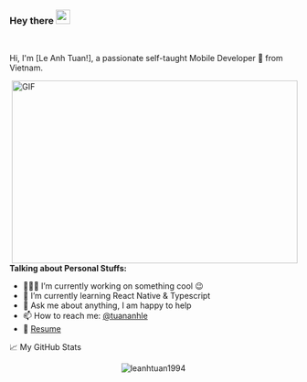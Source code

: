 ### Hey there <img src="https://media.giphy.com/media/hvRJCLFzcasrR4ia7z/giphy.gif" width="25px">
<br />

Hi, I'm [Le Anh Tuan!], a passionate self-taught Mobile Developer 🚀 from Vietnam.

<img align="right" alt="GIF" src="https://github.com/abhisheknaiidu/abhisheknaiidu/blob/master/code.gif?raw=true" width="500" height="320" />


**Talking about Personal Stuffs:**

- 👨🏽‍💻 I’m currently working on something cool :wink:
- 🌱 I’m currently learning React Native & Typescript
- 💬 Ask me about anything, I am happy to help
- 📫 How to reach me: [@tuananhle](https://www.facebook.com/tuananhle23)
- 📝 [Resume](https://drive.google.com/file/d/1f54z8rs6FemmvzuUQTJQxCDwl0hO5E8a/view?usp=sharing)

📈 My GitHub Stats

<p align="center"> <img src="https://github-readme-stats.vercel.app/api?username=leanhtuan1994&show_icons=true&theme=gotham" alt="leanhtuan1994" />